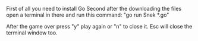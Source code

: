 First of all you need to install Go
Second after the downloading the files open a terminal in there and run this command:
"go run Snek *.go"

After the game over press "y" play again or "n" to close it.
Esc will close the terminal window too.
